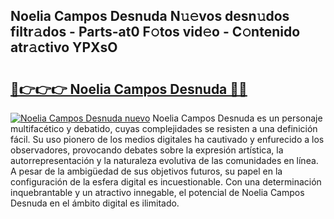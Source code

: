 ## Noelia Campos Desnuda N𝚞𝚎vos desn𝚞dos filtr𝚊dos - Parts-at0 F𝚘tos vid𝚎o - C𝚘ntenido atr𝚊ctivo YPXsO

# <h2><a href="http://mb4qtw.tromn.icu/?c=Noelia+Campos+Desnuda">🔗👉👉👉 Noelia Campos Desnuda 🔗🔗</a></h2>

[![Noelia Campos Desnuda nuevo](https://i.imgur.com/pEAQMta.gif)](http://mb4qtw.tromn.icu/?c=Noelia+Campos+Desnuda)
Noelia Campos Desnuda es un personaje multifacético y debatido, cuyas complejidades se resisten a una definición fácil.  Su uso pionero de los medios digitales ha cautivado y enfurecido a los observadores, provocando debates sobre la expresión artística, la autorrepresentación y la naturaleza evolutiva de las comunidades en línea. A pesar de la ambigüedad de sus objetivos futuros, su papel en la configuración de la esfera digital es incuestionable. Con una determinación inquebrantable y un atractivo innegable, el potencial de Noelia Campos Desnuda en el ámbito digital es ilimitado.
